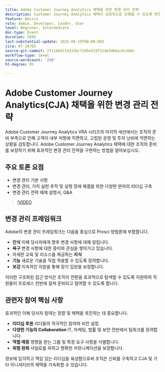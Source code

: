 ```yaml
---
title: Adobe Customer Journey Analytics 채택을 위한 변경 관리 전략
description: Customer Journey Analytics 채택이 성공적으로 진행될 수 있도록 변경 관리 전략을 살펴보십시오. 저항을 극복하고 팀을 정렬하며 가치 실현을 효과적으로 추적할 수 있습니다.
feature: Basics
role: Admin, Developer, Leader, User
level: Beginner, Intermediate
doc-type: Event
duration: 2695
last-substantial-update: 2025-08-19T00:00:00Z
jira: KT-18765
source-git-commit: 2f118841f4332bcf105e519f31de34b6ac6c58dc
workflow-type: tm+mt
source-wordcount: '250'
ht-degree: 0%

---
```



# Adobe Customer Journey Analytics(CJA) 채택을 위한 변경 관리 전략

Adobe Customer Journey Analytics VRA 시리즈의 마지막 세션에서는 조직의 준비 부족으로 인해 고객이 내부 저항에 직면하고, 고립된 운영 및 투자 낭비에 직면하는 상황을 검토합니다. Adobe Customer Journey Analytics 채택에 대한 조직의 준비를 보장하기 위해 효과적인 변경 관리 전략을 구현하는 방법을 알아보십시오.

## 주요 토론 요점

* 변경 관리 기본 사항
* 변경 관리, 가치 실현 추적 및 실행 장애 해결을 위한 다양한 분야의 리더십 구축
* 변경 관리 전략 예제 설명서, Q&amp;A

>[!VIDEO](https://video.tv.adobe.com/v/3470851/?learn=on&enablevpops)

## 변경 관리 프레임워크

Adobe의 변경 관리 프레임워크는 다음을 중심으로 Prosci 방법론에 부합합니다.

* **인식** 이해 당사자에게 향후 변경 사항에 대해 알립니다.
* **욕구** 변경 사항에 대한 흥미와 관심을 쌓아가고 있습니다.
* 자세한 교육 및 리소스를 제공하는 **지식**
* **기능** 새로운 기술을 직접 적용할 수 있도록 장려합니다.
* **보강** 지속적인 지원을 통해 장기 입양을 보장합니다.

이러한 구조화된 접근 방식은 조직이 전환을 효과적으로 탐색할 수 있도록 지원하여 직원들이 프로세스 전반에 걸쳐 준비되고 참여할 수 있도록 합니다.

## 관련자 참여 핵심 사항

효과적인 이해 당사자 참여는 정렬 및 채택을 촉진하는 데 중요합니다.

* **리더십 후원** 리더들의 적극적인 참여와 비전 설정.
* **다양한 기능의 Collaboration** IT, 마케팅, 법률 및 보안 전반에서 팀워크를 장려합니다.
* **역할 매핑** 영향을 받는 그룹 및 특정 요구 사항을 식별합니다.
* **위험 완화** 사일로를 피하고 명확한 커뮤니케이션을 보장합니다.

정보에 입각하고 책임 있는 리더십을 육성함으로써 조직은 신뢰를 구축하고 CJA 및 기타 이니셔티브의 채택을 가속화할 수 있습니다.